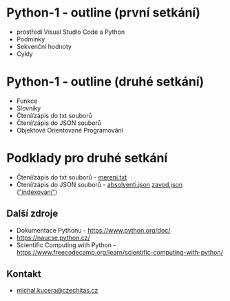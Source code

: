 # Python-1 - outline (první setkání)

- prostředí Visual Studio Code a Python
- Podmínky
- Sekvenční hodnoty
- Cykly

# Python-1 - outline (druhé setkání)

- Funkce
- Slovníky
- Čtení/zápis do txt souborů
- Čtení/zápis do JSON souborů
- Objektové Orientované Programování

# Podklady pro druhé setkání

- Čtení/zápis do txt souborů - [mereni.txt]("https://kodim.cz/cms/assets/kurzy/uvod-do-progr-2/uvod-do-programovani-2/soubory/mereni.txt")
- Čtení/zápis do JSON souborů - [absolventi.json]("https://kodim.cz/cms/assets/kurzy/uvod-do-progr-2/uvod-do-programovani-2/json/absolventi.json") [zavod.json]("https://kodim.cz/cms/assets/kurzy/uvod-do-progr-2/uvod-do-programovani-2/json/zavod.json") (["indexovani"]("https://kodim.cz/cms/assets/kurzy/uvod-do-progr-2/uvod-do-programovani-2/json/Indexovani-Slovnik1.drawio.svg"))

## Další zdroje
- Dokumentace Pythonu - https://www.python.org/doc/
- https://naucse.python.cz/
- Scientific Computing with Python - https://www.freecodecamp.org/learn/scientific-computing-with-python/

## Kontakt
- michal.kucera@czechitas.cz